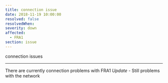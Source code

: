 ```yaml
---
title: connection issue
date: 2018-11-19 10:00:00
resolved: false
resolvedWhen:
severity: down
affected:
  - FRA1
section: issue
---
```


connection issues

---

There are currently connection problems with FRA1
*Update* - Still problems with the network
